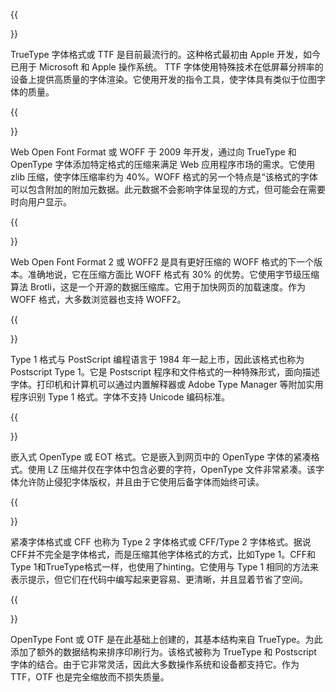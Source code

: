﻿---
translation: true
deploy: false
---


{{<section TTF>}}

TrueType 字体格式或 TTF 是目前最流行的。这种格式最初由 Apple 开发，如今已用于 Microsoft 和 Apple 操作系统。 TTF 字体使用特殊技术在低屏幕分辨率的设备上提供高质量的字体渲染。它使用开发的指令工具，使字体具有类似于位图字体的质量。

{{<section WOFF>}}

Web Open Font Format 或 WOFF 于 2009 年开发，通过向 TrueType 和 OpenType 字体添加特定格式的压缩来满足 Web 应用程序市场的需求。它使用 zlib 压缩，使字体压缩率约为 40%。WOFF 格式的另一个特点是“该格式的字体可以包含附加的附加元数据。此元数据不会影响字体呈现的方式，但可能会在需要时向用户显示。

{{<section WOFF2>}}

Web Open Font Format 2 或 WOFF2 是具有更好压缩的 WOFF 格式的下一个版本。准确地说，它在压缩方面比 WOFF 格式有 30% 的优势。它使用字节级压缩算法 Brotli，这是一个开源的数据压缩库。它用于加快网页的加载速度。作为 WOFF 格式，大多数浏览器也支持 WOFF2。

{{<section TYPE1>}}

Type 1 格式与 PostScript 编程语言于 1984 年一起上市，因此该格式也称为 Postscript Type 1。它是 Postscript 程序和文件格式的一种特殊形式，面向描述字体。打印机和计算机可以通过内置解释器或 Adob​​e Type Manager 等附加实用程序识别 Type 1 格式。字体不支持 Unicode 编码标准。

{{<section EOT>}}

嵌入式 OpenType 或 EOT 格式。它是嵌入到网页中的 OpenType 字体的紧凑格式。使用 LZ 压缩并仅在字体中包含必要的字符，OpenType 文件非常紧凑。该字体允许防止侵犯字体版权，并且由于它使用后备字体而始终可读。

{{<section CFF>}}

紧凑字体格式或 CFF 也称为 Type 2 字体格式或 CFF/Type 2 字体格式。据说CFF并不完全是字体格式，而是压缩其他字体格式的方式，比如Type 1。CFF和Type 1和TrueType格式一样，也使用了hinting。它使用与 Type 1 相同的方法来表示提示，但它们在代码中编写起来更容易、更清晰，并且显着节省了空间。

{{<section OTF>}}

OpenType Font 或 OTF 是在此基础上创建的，其基本结构来自 TrueType。为此添加了额外的数据结构来排序印刷行为。该格式被称为 TrueType 和 Postscript 字体的结合。由于它非常灵活，因此大多数操作系统和设备都支持它。作为 TTF，OTF 也是完全缩放而不损失质量。